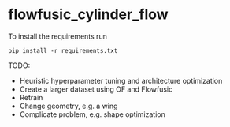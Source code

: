 # flowfusic_cylinder_flow

To install the requirements run

	pip install -r requirements.txt

TODO:

- Heuristic hyperparameter tuning and architecture optimization
- Create a larger dataset using OF and Flowfusic
- Retrain
- Change geometry, e.g. a wing
- Complicate problem, e.g. shape optimization
